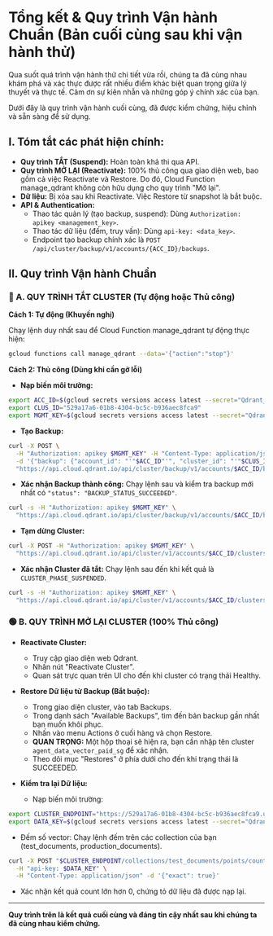 # Tổng kết & Quy trình Vận hành Chuẩn (Bản cuối cùng sau khi vận hành thử)

Qua suốt quá trình vận hành thử chi tiết vừa rồi, chúng ta đã cùng nhau khám phá và xác thực được rất nhiều điểm khác biệt quan trọng giữa lý thuyết và thực tế. Cảm ơn sự kiên nhẫn và những góp ý chính xác của bạn.

Dưới đây là quy trình vận hành cuối cùng, đã được kiểm chứng, hiệu chỉnh và sẵn sàng để sử dụng.

## I. Tóm tắt các phát hiện chính:

- **Quy trình TẮT (Suspend):** Hoàn toàn khả thi qua API.
- **Quy trình MỞ LẠI (Reactivate):** 100% thủ công qua giao diện web, bao gồm cả việc Reactivate và Restore. Do đó, Cloud Function manage_qdrant không còn hữu dụng cho quy trình "Mở lại".
- **Dữ liệu:** Bị xóa sau khi Reactivate. Việc Restore từ snapshot là bắt buộc.
- **API & Authentication:**
  - Thao tác quản lý (tạo backup, suspend): Dùng `Authorization: apikey <management_key>`.
  - Thao tác dữ liệu (đếm, truy vấn): Dùng `api-key: <data_key>`.
  - Endpoint tạo backup chính xác là `POST /api/cluster/backup/v1/accounts/{ACC_ID}/backups`.

## II. Quy trình Vận hành Chuẩn

### 🔴 A. QUY TRÌNH TẮT CLUSTER (Tự động hoặc Thủ công)

**Cách 1: Tự động (Khuyến nghị)**

Chạy lệnh duy nhất sau để Cloud Function manage_qdrant tự động thực hiện:

```bash
gcloud functions call manage_qdrant --data='{"action":"stop"}'
```

**Cách 2: Thủ công (Dùng khi cần gỡ lỗi)**

- **Nạp biến môi trường:**

```bash
export ACC_ID=$(gcloud secrets versions access latest --secret="Qdrant_account_id")
export CLUS_ID="529a17a6-01b8-4304-bc5c-b936aec8fca9"
export MGMT_KEY=$(gcloud secrets versions access latest --secret="Qdrant_cloud_management_key")
```

- **Tạo Backup:**

```bash
curl -X POST \
  -H "Authorization: apikey $MGMT_KEY" -H "Content-Type: application/json" \
  -d '{"backup": {"account_id": "'"$ACC_ID"'", "cluster_id": "'"$CLUS_ID"'", "name": "manual-backup-'"$(date +%s)"'"}}' \
  "https://api.cloud.qdrant.io/api/cluster/backup/v1/accounts/$ACC_ID/backups"
```

- **Xác nhận Backup thành công:** Chạy lệnh sau và kiểm tra backup mới nhất có `"status": "BACKUP_STATUS_SUCCEEDED"`.

```bash
curl -s -H "Authorization: apikey $MGMT_KEY" \
  "https://api.cloud.qdrant.io/api/cluster/backup/v1/accounts/$ACC_ID/backups" | jq
```

- **Tạm dừng Cluster:**

```bash
curl -X POST -H "Authorization: apikey $MGMT_KEY" \
  "https://api.cloud.qdrant.io/api/cluster/v1/accounts/$ACC_ID/clusters/$CLUS_ID/suspend"
```

- **Xác nhận Cluster đã tắt:** Chạy lệnh sau đến khi kết quả là `CLUSTER_PHASE_SUSPENDED`.

```bash
curl -s -H "Authorization: apikey $MGMT_KEY" \
  "https://api.cloud.qdrant.io/api/cluster/v1/accounts/$ACC_ID/clusters/$CLUS_ID" | jq -r '.cluster.state.phase'
```

### 🟢 B. QUY TRÌNH MỞ LẠI CLUSTER (100% Thủ công)

- **Reactivate Cluster:**
  - Truy cập giao diện web Qdrant.
  - Nhấn nút "Reactivate Cluster".
  - Quan sát trực quan trên UI cho đến khi cluster có trạng thái Healthy.

- **Restore Dữ liệu từ Backup (Bắt buộc):**
  - Trong giao diện cluster, vào tab Backups.
  - Trong danh sách "Available Backups", tìm đến bản backup gần nhất bạn muốn khôi phục.
  - Nhấn vào menu Actions ở cuối hàng và chọn Restore.
  - **QUAN TRỌNG:** Một hộp thoại sẽ hiện ra, bạn cần nhập tên cluster `agent_data_vector_paid_sg` để xác nhận.
  - Theo dõi mục "Restores" ở phía dưới cho đến khi trạng thái là SUCCEEDED.

- **Kiểm tra lại Dữ liệu:**
  - Nạp biến môi trường:

```bash
export CLUSTER_ENDPOINT="https://529a17a6-01b8-4304-bc5c-b936aec8fca9.us-east4-0.gcp.cloud.qdrant.io"
export DATA_KEY=$(gcloud secrets versions access latest --secret="Qdrant_agent_data_N1D8R2vC0_5")
```

  - Đếm số vector: Chạy lệnh đếm trên các collection của bạn (test_documents, production_documents).

```bash
curl -X POST "$CLUSTER_ENDPOINT/collections/test_documents/points/count" \
  -H "api-key: $DATA_KEY" \
  -H "Content-Type: application/json" -d '{"exact": true}'
```

  - Xác nhận kết quả count lớn hơn 0, chứng tỏ dữ liệu đã được nạp lại.

---

**Quy trình trên là kết quả cuối cùng và đáng tin cậy nhất sau khi chúng ta đã cùng nhau kiểm chứng.**
